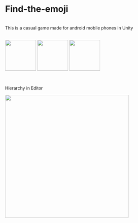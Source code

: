 # Find-the-emoji
</br>
This is a casual game made for android mobile phones in Unity
</br></br>

<p float="left">
 <img src="https://drive.google.com/uc?export=view&id=1w6xVDrkqPiWDTC_74ABQ3sahjnRZm-uH" width="100">
   <img src="https://drive.google.com/uc?export=view&id=1rBZ_liTat-WnnRx4YTaOlX1hLq3TtLvZ" width="100">
 <img src="https://drive.google.com/uc?export=view&id=1UIIcXgoC7wM5QHS61jbiuvLNdT-aBjU9" width="100">
 
</p>


</br>

Hierarchy in Editor

<img src="https://drive.google.com/uc?export=view&id=1tLFI07OtPWf7tWQRRHR-w3MA929NGuNa" width="400">

